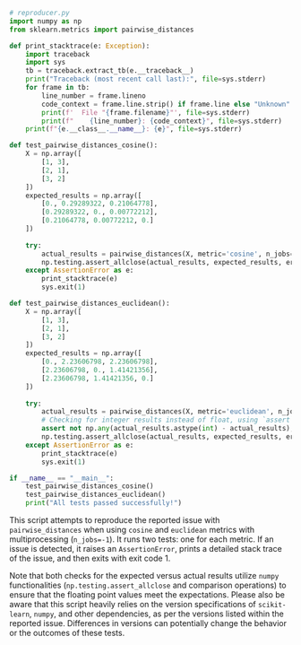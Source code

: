 ```python
# reproducer.py
import numpy as np
from sklearn.metrics import pairwise_distances

def print_stacktrace(e: Exception):
    import traceback
    import sys
    tb = traceback.extract_tb(e.__traceback__)
    print("Traceback (most recent call last):", file=sys.stderr)
    for frame in tb:
        line_number = frame.lineno
        code_context = frame.line.strip() if frame.line else "Unknown"
        print(f'  File "{frame.filename}"', file=sys.stderr)
        print(f"    {line_number}: {code_context}", file=sys.stderr)
    print(f"{e.__class__.__name__}: {e}", file=sys.stderr)

def test_pairwise_distances_cosine():
    X = np.array([
        [1, 3],
        [2, 1],
        [3, 2]
    ])
    expected_results = np.array([
        [0., 0.29289322, 0.21064778],
        [0.29289322, 0., 0.00772212],
        [0.21064778, 0.00772212, 0.]
    ])
    
    try:
        actual_results = pairwise_distances(X, metric='cosine', n_jobs=-1)
        np.testing.assert_allclose(actual_results, expected_results, err_msg="Cosine metric failed with n_jobs=-1")
    except AssertionError as e:
        print_stacktrace(e)
        sys.exit(1)

def test_pairwise_distances_euclidean():
    X = np.array([
        [1, 3],
        [2, 1],
        [3, 2]
    ])
    expected_results = np.array([
        [0., 2.23606798, 2.23606798],
        [2.23606798, 0., 1.41421356],
        [2.23606798, 1.41421356, 0.]
    ])
    
    try:
        actual_results = pairwise_distances(X, metric='euclidean', n_jobs=-1)
        # Checking for integer results instead of float, using `assert` for simplicity
        assert not np.any(actual_results.astype(int) - actual_results), "Euclidean metric returned integers instead of floats with n_jobs=-1"
        np.testing.assert_allclose(actual_results, expected_results, err_msg="Euclidean metric failed with n_jobs=-1")
    except AssertionError as e:
        print_stacktrace(e)
        sys.exit(1)

if __name__ == "__main__":
    test_pairwise_distances_cosine()
    test_pairwise_distances_euclidean()
    print("All tests passed successfully!")
```

This script attempts to reproduce the reported issue with `pairwise_distances` when using `cosine` and `euclidean` metrics with multiprocessing (`n_jobs=-1`). It runs two tests: one for each metric. If an issue is detected, it raises an `AssertionError`, prints a detailed stack trace of the issue, and then exits with exit code 1. 

Note that both checks for the expected versus actual results utilize `numpy` functionalities (`np.testing.assert_allclose` and comparison operations) to ensure that the floating point values meet the expectations. Please also be aware that this script heavily relies on the version specifications of `scikit-learn`, `numpy`, and other dependencies, as per the versions listed within the reported issue. Differences in versions can potentially change the behavior or the outcomes of these tests.